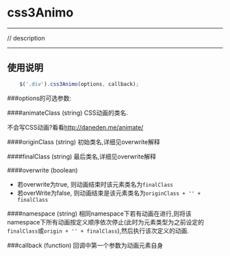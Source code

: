 # css3Animo

---

// description

---

## 使用说明

```javascript
    $('.div').css3Animo(options, callback);
```

###options的可选参数:

####animateClass (string)
CSS动画的类名.

不会写CSS动画?看看<http://daneden.me/animate/>

####originClass (string)
初始类名,详细见overwrite解释

####finalClass (string)
最后类名,详细见overwrite解释

####overwrite (boolean)
* 若overwrite为true, 则动画结束时该元素类名为`finalClass`
* 若overWrite为false, 则动画结束是该元素类名为`originClass + '' + finalClass`

####namespace (string)
相同namespace下若有动画在进行,则将该namespace下所有动画按定义顺序依次停止(此时为元素类型为之前设定的`finalClass`或`origin + '' + finalClass`),然后执行该次定义的动画.

###callback (function)
回调中第一个参数为动画元素自身


